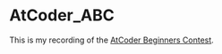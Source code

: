 # AtCoder_ABC
This is my recording of the [AtCoder Beginners Contest](https://kenkoooo.com/atcoder/#/table/).
